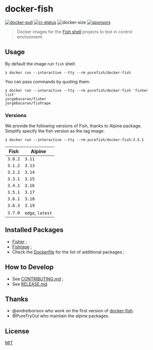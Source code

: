 # docker-fish

[![docker-pull]](https://hub.docker.com/r/purefish/docker-fish)
[![ci-status]][ci-link]
![docker-size]
[![sponsors]][sponsor-link]

> Docker images for the [Fish shell][fish] projects to test in control environment

## Usage

By default the image run `fish` shell:

```console
❯ docker run --interactive --tty --rm purefish/docker-fish
```

You can pass commands by quoting them:

```console
❯ docker run --interactive --tty --rm purefish/docker-fish 'fisher list'
jorgebucaran/fisher
jorgebucaran/fishtape
```

### Versions

We provide the following versions of Fish, thanks to Alpine package. Simplify specify the fish version as the tag image:

```console
❯ docker run --interactive --tty --rm purefish/docker-fish:3.5.1
```

<!-- see: https://pkgs.alpinelinux.org/packages?name=fish&branch=edge&repo=&arch=&maintainer= -->
| Fish    | Alpine           |
| ------- | ---------------- |
| `3.0.2` | `3.11`           |
| `3.1.2` | `3.13`           |
| `3.2.2` | `3.14`           |
| `3.3.1` | `3.15`           |
| `3.4.1` | `3.16`           |
| `3.5.1` | `3.17`           |
| `3.6.1` | `3.18`           |
| `3.6.3` | `3.19`           |
| `3.7.0` | `edge`, `latest` |

<!-- | `3.6.1` | `edge`           | -->

## Installed Packages

* [Fisher][fisher] ;
* [Fishtape][fishtape] ;
* Check the [Dockerfile] for the list of additional packages ;

## How to Develop

* See [CONTRIBUTING.md] ;
* See [RELEASE.md].

## Thanks

* @andreiborisov who work on the first version of [docker-fish](https://github.com/andreiborisov/docker-fish).
* @PureTryOut who maintain the alpine packages.

## License

[MIT](LICENSE)

[fish]: https://fishshell.com
[fisher]: https://github.com/jorgebucaran/fisher
[fishtape]: https://github.com/jorgebucaran/fishtape
[Dockerfile]: ./Dockerfile
[CONTRIBUTING.md]: ./CONTRIBUTING.md
[RELEASE.md]: ./RELEASE.md

[docker-pull]: https://img.shields.io/docker/pulls/purefish/docker-fish.svg?style=flat-square&logo=docker&label=pulls&color=2396ed
[docker-size]: https://img.shields.io/docker/image-size/purefish/docker-fish?label=size&style=flat-square "Docker Image Size (latest by date)"
[ci-link]: <https://github.com/pure-fish/pure/actions> "Github CI"
[ci-status]: https://img.shields.io/github/actions/workflow/status/pure-fish/docker-fish/.github/workflows/build-images.yml?style=flat-square
[sponsors]: https://img.shields.io/github/sponsors/edouard-lopez?label=💰&style=flat-square "GitHub Sponsors"
[sponsor-link]: https://github.com/sponsors/edouard-lopez/ "Become a sponsor"
